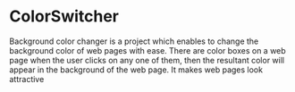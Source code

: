 # ColorSwitcher
Background color changer is a project which enables to change the background color of web pages with ease. There are color boxes on a web page when the user clicks on any one of them, then the resultant color will appear in the background of the web page. It makes web pages look attractive

